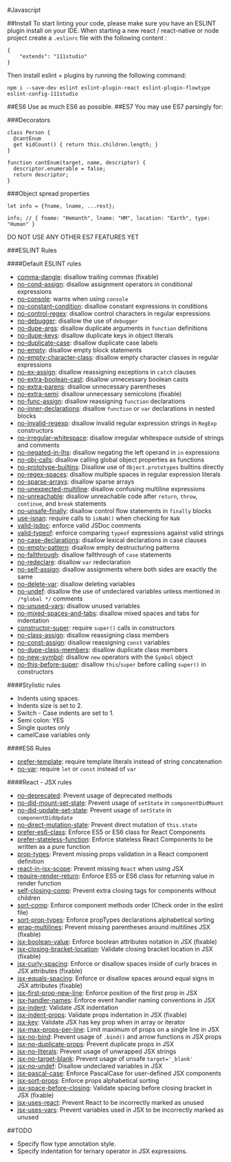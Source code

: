 #Javascript

##Install
To start linting your code, please make sure you have an ESLINT plugin install on your IDE.
When starting a new react / react-native or node project create a ```.eslinrc``` file with the following content :
```
{
    "extends": "111studio"
}
```
Then install eslint + plugins by running the following command:
```
npm i --save-dev eslint eslint-plugin-react eslint-plugin-flowtype eslint-config-111studio
```


##ES6
Use as much ES6 as possible.
##ES7
You may use ES7 parsingly for:

###Decorators

```
class Person {
  @cantEnum
  get kidCount() { return this.children.length; }
}

function cantEnum(target, name, descriptor) {
  descriptor.enumerable = false;
  return descriptor;
}
``` 
###Object spread properties

```
let info = {fname, lname, ...rest};

info; // { fname: "Hemanth", lname: "HM", location: "Earth", type: "Human" }
```

DO NOT USE ANY OTHER ES7 FEATURES YET

###ESLINT Rules

####Default ESLINT rules
* [comma-dangle](http://eslint.org/docs/rules/comma-dangle): disallow trailing commas  (fixable)
* [no-cond-assign](http://eslint.org/docs/rules/no-cond-assign): disallow assignment operators in conditional expressions 
* [no-console](http://eslint.org/docs/rules/no-console): warns when  using `console` 
* [no-constant-condition](http://eslint.org/docs/rules/no-constant-condition): disallow constant expressions in conditions 
* [no-control-regex](http://eslint.org/docs/rules/no-control-regex): disallow control characters in regular expressions 
* [no-debugger](http://eslint.org/docs/rules/no-debugger): disallow the use of `debugger` 
* [no-dupe-args](http://eslint.org/docs/rules/no-dupe-args): disallow duplicate arguments in `function` definitions 
* [no-dupe-keys](http://eslint.org/docs/rules/no-dupe-keys): disallow duplicate keys in object literals 
* [no-duplicate-case](http://eslint.org/docs/rules/no-duplicate-case): disallow duplicate case labels 
* [no-empty](http://eslint.org/docs/rules/no-empty): disallow empty block statements 
* [no-empty-character-class](http://eslint.org/docs/rules/no-empty-character-class): disallow empty character classes in regular expressions 
* [no-ex-assign](http://eslint.org/docs/rules/no-ex-assign): disallow reassigning exceptions in `catch` clauses 
* [no-extra-boolean-cast](http://eslint.org/docs/rules/no-extra-boolean-cast): disallow unnecessary boolean casts 
* [no-extra-parens](http://eslint.org/docs/rules/no-extra-parens): disallow unnecessary parentheses
* [no-extra-semi](http://eslint.org/docs/rules/no-extra-semi): disallow unnecessary semicolons  (fixable)
* [no-func-assign](http://eslint.org/docs/rules/no-func-assign): disallow reassigning `function` declarations 
* [no-inner-declarations](http://eslint.org/docs/rules/no-inner-declarations): disallow `function` or `var` declarations in nested blocks 
* [no-invalid-regexp](http://eslint.org/docs/rules/no-invalid-regexp): disallow invalid regular expression strings in `RegExp` constructors 
* [no-irregular-whitespace](http://eslint.org/docs/rules/no-irregular-whitespace): disallow irregular whitespace outside of strings and comments 
* [no-negated-in-lhs](http://eslint.org/docs/rules/no-negated-in-lhs): disallow negating the left operand in `in` expressions 
* [no-obj-calls](http://eslint.org/docs/rules/no-obj-calls): disallow calling global object properties as functions 
* [no-prototype-builtins](http://eslint.org/docs/rules/no-prototype-builtins): Disallow use of `Object.prototypes` builtins directly
* [no-regex-spaces](http://eslint.org/docs/rules/no-regex-spaces): disallow multiple spaces in regular expression literals 
* [no-sparse-arrays](http://eslint.org/docs/rules/no-sparse-arrays): disallow sparse arrays 
* [no-unexpected-multiline](http://eslint.org/docs/rules/no-unexpected-multiline): disallow confusing multiline expressions 
* [no-unreachable](http://eslint.org/docs/rules/no-unreachable): disallow unreachable code after `return`, `throw`, `continue`, and `break` statements 
* [no-unsafe-finally](http://eslint.org/docs/rules/no-unsafe-finally): disallow control flow statements in `finally` blocks
* [use-isnan](http://eslint.org/docs/rules/use-isnan): require calls to `isNaN()` when checking for `NaN` 
* [valid-jsdoc](http://eslint.org/docs/rules/valid-jsdoc): enforce valid JSDoc comments
* [valid-typeof](http://eslint.org/docs/rules/valid-typeof): enforce comparing `typeof` expressions against valid strings 
* [no-case-declarations](http://eslint.org/docs/rules/no-case-declarations): disallow lexical declarations in case clauses 
* [no-empty-pattern](http://eslint.org/docs/rules/no-empty-pattern): disallow empty destructuring patterns
* [no-fallthrough](http://eslint.org/docs/rules/no-fallthrough): disallow fallthrough of `case` statements
* [no-redeclare](http://eslint.org/docs/rules/no-redeclare): disallow `var` redeclaration
* [no-self-assign](http://eslint.org/docs/rules/no-self-assign): disallow assignments where both sides are exactly the same
* [no-delete-var](http://eslint.org/docs/rules/no-delete-var): disallow deleting variables
* [no-undef](http://eslint.org/docs/rules/no-undef): disallow the use of undeclared variables unless mentioned in `/*global */` comments
* [no-unused-vars](http://eslint.org/docs/rules/no-unused-vars): disallow unused variables
* [no-mixed-spaces-and-tabs](http://eslint.org/docs/rules/no-mixed-spaces-and-tabs): disallow mixed spaces and tabs for indentation
* [constructor-super](http://eslint.org/docs/rules/constructor-super): require `super()` calls in constructors
* [no-class-assign](http://eslint.org/docs/rules/no-class-assign): disallow reassigning class members
* [no-const-assign](http://eslint.org/docs/rules/no-const-assign): disallow reassigning `const` variables
* [no-dupe-class-members](http://eslint.org/docs/rules/no-dupe-class-members): disallow duplicate class members
* [no-new-symbol](http://eslint.org/docs/rules/no-new-symbol): disallow `new` operators with the `Symbol` object
* [no-this-before-super](http://eslint.org/docs/rules/no-this-before-super): disallow `this`/`super` before calling `super()` in constructors

####Stylistic rules
* Indents using spaces.
* Indents size is set to 2.
* Switch - Case indents are set to 1.
* Semi colon: YES
* Single quotes only
* camelCase variables only

####ES6 Rules
* [prefer-template](http://eslint.org/docs/rules/prefer-template): require template literals instead of string concatenation
* [no-var](http://eslint.org/docs/rules/no-var): require `let` or `const` instead of `var`

####React - JSX rules

* [no-deprecated](https://github.com/yannickcr/eslint-plugin-react/blob/master/docs/rules/no-deprecated.md): Prevent usage of deprecated methods
* [no-did-mount-set-state](https://github.com/yannickcr/eslint-plugin-react/blob/master/docs/rules/no-did-mount-set-state.md): Prevent usage of `setState` in `componentDidMount`
* [no-did-update-set-state](https://github.com/yannickcr/eslint-plugin-react/blob/master/docs/rules/no-did-update-set-state.md): Prevent usage of `setState` in `componentDidUpdate`
* [no-direct-mutation-state](https://github.com/yannickcr/eslint-plugin-react/blob/master/docs/rules/no-direct-mutation-state.md): Prevent direct mutation of `this.state`
* [prefer-es6-class](https://github.com/yannickcr/eslint-plugin-react/blob/master/docs/rules/prefer-es6-class.md): Enforce ES5 or ES6 class for React Components
* [prefer-stateless-function](https://github.com/yannickcr/eslint-plugin-react/blob/master/docs/rules/prefer-stateless-function.md): Enforce stateless React Components to be written as a pure function
* [prop-types](https://github.com/yannickcr/eslint-plugin-react/blob/master/docs/rules/prop-types.md): Prevent missing props validation in a React component definition
* [react-in-jsx-scope](https://github.com/yannickcr/eslint-plugin-react/blob/master/docs/rules/react-in-jsx-scope.md): Prevent missing `React` when using JSX
* [require-render-return](https://github.com/yannickcr/eslint-plugin-react/blob/master/docs/rules/require-render-return.md): Enforce ES5 or ES6 class for returning value in render function
* [self-closing-comp](https://github.com/yannickcr/eslint-plugin-react/blob/master/docs/rules/self-closing-comp.md): Prevent extra closing tags for components without children
* [sort-comp](https://github.com/yannickcr/eslint-plugin-react/blob/master/docs/rules/sort-comp.md): Enforce component methods order (Check order in the eslint file)
* [sort-prop-types](https://github.com/yannickcr/eslint-plugin-react/blob/master/docs/rules/sort-prop-types.md): Enforce propTypes declarations alphabetical sorting
* [wrap-multilines](https://github.com/yannickcr/eslint-plugin-react/blob/master/docs/rules/wrap-multilines.md): Prevent missing parentheses around multilines JSX (fixable)
* [jsx-boolean-value](https://github.com/yannickcr/eslint-plugin-react/blob/master/docs/rules/jsx-boolean-value.md): Enforce boolean attributes notation in JSX (fixable)
* [jsx-closing-bracket-location](https://github.com/yannickcr/eslint-plugin-react/blob/master/docs/rules/jsx-closing-bracket-location.md): Validate closing bracket location in JSX (fixable)
* [jsx-curly-spacing](https://github.com/yannickcr/eslint-plugin-react/blob/master/docs/rules/jsx-curly-spacing.md): Enforce or disallow spaces inside of curly braces in JSX attributes (fixable)
* [jsx-equals-spacing](https://github.com/yannickcr/eslint-plugin-react/blob/master/docs/rules/jsx-equals-spacing.md): Enforce or disallow spaces around equal signs in JSX attributes (fixable)
* [jsx-first-prop-new-line](https://github.com/yannickcr/eslint-plugin-react/blob/master/docs/rules/jsx-first-prop-new-line.md): Enforce position of the first prop in JSX
* [jsx-handler-names](https://github.com/yannickcr/eslint-plugin-react/blob/master/docs/rules/jsx-handler-names.md): Enforce event handler naming conventions in JSX
* [jsx-indent](https://github.com/yannickcr/eslint-plugin-react/blob/master/docs/rules/jsx-indent.md): Validate JSX indentation
* [jsx-indent-props](https://github.com/yannickcr/eslint-plugin-react/blob/master/docs/rules/jsx-indent-props.md): Validate props indentation in JSX (fixable)
* [jsx-key](https://github.com/yannickcr/eslint-plugin-react/blob/master/docs/rules/jsx-key.md): Validate JSX has key prop when in array or iterator
* [jsx-max-props-per-line](https://github.com/yannickcr/eslint-plugin-react/blob/master/docs/rules/jsx-max-props-per-line.md): Limit maximum of props on a single line in JSX
* [jsx-no-bind](https://github.com/yannickcr/eslint-plugin-react/blob/master/docs/rules/jsx-no-bind.md): Prevent usage of `.bind()` and arrow functions in JSX props
* [jsx-no-duplicate-props](https://github.com/yannickcr/eslint-plugin-react/blob/master/docs/rules/jsx-no-duplicate-props.md): Prevent duplicate props in JSX
* [jsx-no-literals](https://github.com/yannickcr/eslint-plugin-react/blob/master/docs/rules/jsx-no-literals.md): Prevent usage of unwrapped JSX strings
* [jsx-no-target-blank](https://github.com/yannickcr/eslint-plugin-react/blob/master/docs/rules/jsx-no-target-blank.md): Prevent usage of unsafe `target='_blank'`
* [jsx-no-undef](https://github.com/yannickcr/eslint-plugin-react/blob/master/docs/rules/jsx-no-undef.md): Disallow undeclared variables in JSX
* [jsx-pascal-case](https://github.com/yannickcr/eslint-plugin-react/blob/master/docs/rules/jsx-pascal-case.md): Enforce PascalCase for user-defined JSX components
* [jsx-sort-props](https://github.com/yannickcr/eslint-plugin-react/blob/master/docs/rules/jsx-sort-props.md): Enforce props alphabetical sorting
* [jsx-space-before-closing](https://github.com/yannickcr/eslint-plugin-react/blob/master/docs/rules/jsx-space-before-closing.md): Validate spacing before closing bracket in JSX (fixable)
* [jsx-uses-react](https://github.com/yannickcr/eslint-plugin-react/blob/master/docs/rules/jsx-uses-react.md): Prevent React to be incorrectly marked as unused
* [jsx-uses-vars](https://github.com/yannickcr/eslint-plugin-react/blob/master/docs/rules/jsx-uses-vars.md): Prevent variables used in JSX to be incorrectly marked as unused


##TODO

* Specify flow type annotation style.
* Specify indentation for ternary operator in JSX expressions.

